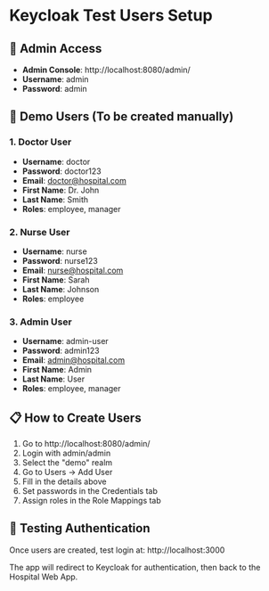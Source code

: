 # Keycloak Test Users Setup

## 🔑 Admin Access
- **Admin Console**: http://localhost:8080/admin/
- **Username**: admin
- **Password**: admin

## 👥 Demo Users (To be created manually)

### 1. Doctor User
- **Username**: doctor
- **Password**: doctor123
- **Email**: doctor@hospital.com
- **First Name**: Dr. John
- **Last Name**: Smith
- **Roles**: employee, manager

### 2. Nurse User
- **Username**: nurse
- **Password**: nurse123
- **Email**: nurse@hospital.com
- **First Name**: Sarah
- **Last Name**: Johnson
- **Roles**: employee

### 3. Admin User
- **Username**: admin-user
- **Password**: admin123
- **Email**: admin@hospital.com
- **First Name**: Admin
- **Last Name**: User
- **Roles**: employee, manager

## 📋 How to Create Users

1. Go to http://localhost:8080/admin/
2. Login with admin/admin
3. Select the "demo" realm
4. Go to Users → Add User
5. Fill in the details above
6. Set passwords in the Credentials tab
7. Assign roles in the Role Mappings tab

## 🧪 Testing Authentication

Once users are created, test login at: http://localhost:3000

The app will redirect to Keycloak for authentication, then back to the Hospital Web App.

